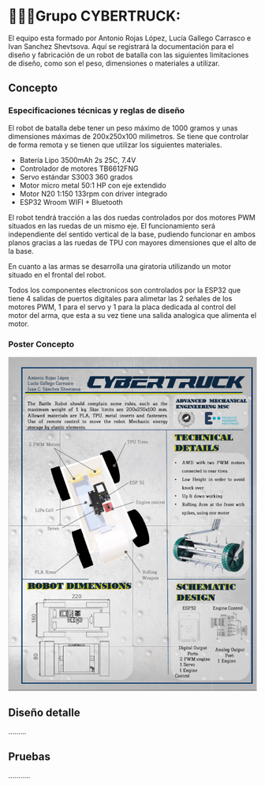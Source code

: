 <div style="text-align: justify;">

# 👨🏻‍🎓Grupo CYBERTRUCK:

</div>

El equipo esta formado por Antonio Rojas López, Lucía Gallego Carrasco e Ivan Sanchez Shevtsova.
Aquí se registrará la documentación para el diseño y fabricación de un robot de batalla con las siguientes limitaciones de diseño, como son el peso, dimensiones o materiales a utilizar.

## Concepto

### Especificaciones técnicas y reglas de diseño
El robot de batalla debe tener un peso máximo de 1000 gramos y unas dimensiones máximas de 200x250x100 milimetros. Se tiene que controlar de forma remota y se tienen que utilizar los siguientes materiales.

* Batería Lipo 3500mAh 2s 25C, 7.4V
* Controlador de motores TB6612FNG
* Servo estándar S3003 360 grados
* Motor micro metal 50:1 HP con eje extendido
* Motor N20 1:150 133rpm con driver integrado
* ESP32 Wroom WIFI + Bluetooth

El robot tendrá tracción a las dos ruedas controlados por dos motores PWM situados en las ruedas de un mismo eje. El funcionamiento será independiente del sentido vertical de la base, pudiendo funcionar en ambos planos gracias a las ruedas de TPU con mayores dimensiones que el alto de la base.

En cuanto a las armas se desarrolla una giratoria utilizando un motor situado en el frontal del robot.

Todos los componentes electronicos son controlados por la ESP32 que tiene 4 salidas de puertos digitales para alimetar las 2 señales de los motores PWM, 1 para el servo y 1 para la placa dedicada al control del motor del arma, que esta a su vez tiene una salida analogica que alimenta el motor.

### Poster Concepto

<img src="../_static/Grupo/cartel_CYBERTRUCK.png" >

## Diseño detalle

.........

## Pruebas

...........
